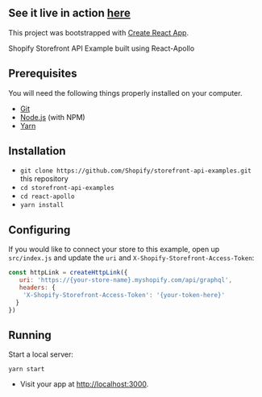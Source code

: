 ## See it live in action [here](http://sanjanadesai.ca/shopify-storefront-api-learning/)

This project was bootstrapped with [Create React App](https://github.com/facebook/create-react-app).

Shopify Storefront API Example built using React-Apollo

## Prerequisites

You will need the following things properly installed on your computer.

* [Git](https://git-scm.com/)
* [Node.js](https://nodejs.org/) (with NPM)
* [Yarn](https://yarnpkg.com/en/)

## Installation

* `git clone https://github.com/Shopify/storefront-api-examples.git` this repository
* `cd storefront-api-examples`
* `cd react-apollo`
* `yarn install`

## Configuring

If you would like to connect your store to this example, open up `src/index.js` and update the `uri` and `X-Shopify-Storefront-Access-Token`:

```js
const httpLink = createHttpLink({
   uri: 'https://{your-store-name}.myshopify.com/api/graphql',
   headers: {
    'X-Shopify-Storefront-Access-Token': '{your-token-here}'
  } 
})
```

## Running

Start a local server:

```
yarn start
```

* Visit your app at [http://localhost:3000](http://localhost:3000).
